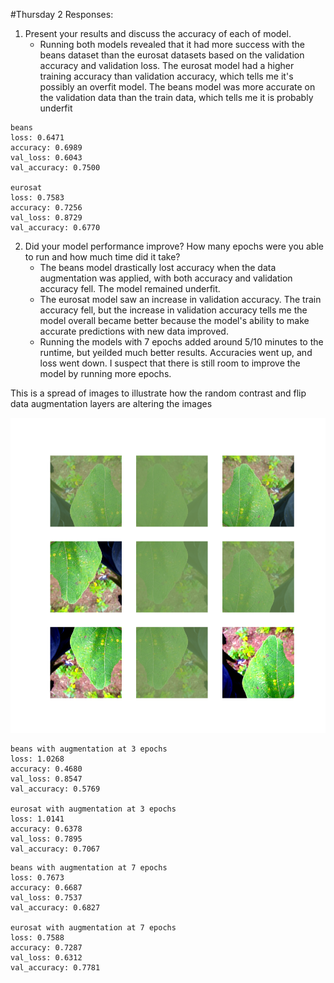 #Thursday 2 Responses: 
1. Present your results and discuss the accuracy of each of model.
    - Running both models revealed that it had more success with the beans dataset than the eurosat datasets based on the validation accuracy and validation loss. The eurosat model had a higher training accuracy than validation accuracy, which tells me it's possibly an overfit model. The beans model was more accurate on the validation data than the train data, which tells me it is probably underfit
    
```
beans
loss: 0.6471
accuracy: 0.6989
val_loss: 0.6043
val_accuracy: 0.7500

eurosat
loss: 0.7583
accuracy: 0.7256
val_loss: 0.8729
val_accuracy: 0.6770
```

2. Did your model performance improve? How many epochs were you able to run and how much time did it take?
   - The beans model drastically lost accuracy when the data augmentation was applied, with both accuracy and validation accuracy fell. The model remained underfit.
   - The eurosat model saw an increase in validation accuracy. The train accuracy fell, but the increase in validation accuracy tells me the model overall became better because the model's ability to make accurate predictions with new data improved.
   - Running the models with 7 epochs added around 5/10 minutes to the runtime, but yeilded much better results. Accuracies went up, and loss went down. I suspect that there is still room to improve the model by running more epochs.

This is a spread of images to illustrate how the random contrast and flip data augmentation layers are altering the images

![img_1.png](img_1.png)

```
beans with augmentation at 3 epochs
loss: 1.0268
accuracy: 0.4680
val_loss: 0.8547
val_accuracy: 0.5769

eurosat with augmentation at 3 epochs
loss: 1.0141
accuracy: 0.6378
val_loss: 0.7895
val_accuracy: 0.7067
```

```
beans with augmentation at 7 epochs
loss: 0.7673
accuracy: 0.6687
val_loss: 0.7537
val_accuracy: 0.6827

eurosat with augmentation at 7 epochs
loss: 0.7588
accuracy: 0.7287
val_loss: 0.6312
val_accuracy: 0.7781
```